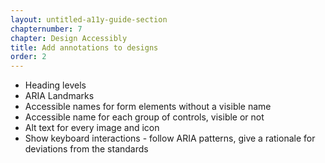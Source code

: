 ```yaml
---
layout: untitled-a11y-guide-section
chapternumber: 7
chapter: Design Accessibly
title: Add annotations to designs
order: 2
---
```


- Heading levels
- ARIA Landmarks
- Accessible names for form elements without a visible name
- Accessible name for each group of controls, visible or not
- Alt text for every image and icon
- Show keyboard interactions - follow ARIA patterns, give a rationale for deviations from the standards